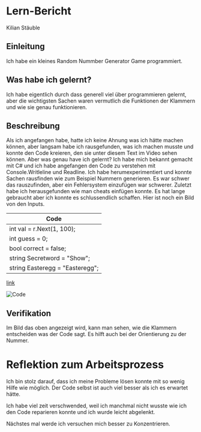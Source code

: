 # Lern-Bericht
Kilian Stäuble

## Einleitung

Ich habe ein kleines Random Nummber Generator Game programmiert.

## Was habe ich gelernt?

Ich habe eigentlich durch dass generell viel über programmieren gelernt, aber die wichtigsten Sachen waren vermutlich die Funktionen der Klammern und wie sie genau funktionieren.

## Beschreibung

Als ich angefangen habe, hatte ich keine Ahnung was ich hätte machen können, aber langsam habe ich rausgefunden, was ich machen musste und konnte den Code kreieren, den sie unter diesem Text im Video sehen können. Aber was genau have ich gelernt? Ich habe mich bekannt gemacht mit C# und ich habe angefangen den Code zu verstehen mit Console.Writleline und Readline. Ich habe herumexperimentiert und konnte Sachen rausfinden wie zum Beispiel Nummern generieren. Es war schwer das rauszufinden, aber ein Fehlersystem einzufügen war schwerer. Zuletzt habe ich herausgefunden wie man cheats einfügen konnte. Es hat lange gebraucht aber ich konnte es schlussendlich schaffen. Hier ist noch ein Bild von den Inputs.

|Code|
|---------------------------|
| int val = r.Next(1, 100);|
| int guess = 0;|
| bool correct = false;|
| string Secretword = "Show";|
| string Easteregg = "Easteregg";|

[link](https://drive.google.com/file/d/1GOITan7Xg4FQdkQEh-z9ooOOvgZ5sM-w/view?usp=sharing)

![Code](https://user-images.githubusercontent.com/111045576/184093941-b3603879-d036-4000-b975-ef4f892ab1f8.png)

## Verifikation

Im Bild das oben angezeigt wird, kann man sehen, wie die Klammern entscheiden was der Code sagt. Es hilft auch bei der Orientierung zu der Nummer.

# Reflektion zum Arbeitsprozess

Ich bin stolz darauf, dass ich meine Probleme lösen konnte mit so wenig Hilfe wie möglich. Der Code selbst ist auch viel besser als ich es erwartet hätte.

Ich habe viel zeit verschwended, weil ich manchmal nicht wusste wie ich den Code reparieren konnte und ich wurde leicht abgelenkt.

Nächstes mal werde ich versuchen mich besser zu Konzentrieren.
